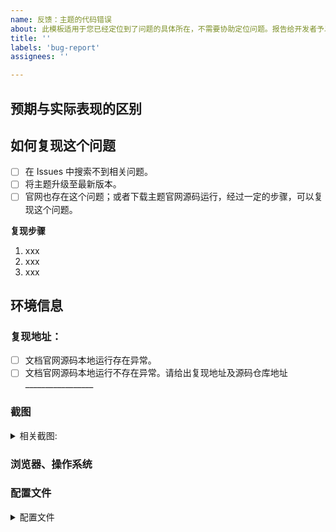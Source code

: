 ```yaml
---
name: 反馈：主题的代码错误
about: 此模板适用于您已经定位到了问题的具体所在，不需要协助定位问题。报告给开发者予以修复。
title: ''
labels: 'bug-report'
assignees: ''

---
```


<!-- 如果您删除此模版，我们可能会在不进行调查的情况下关闭您的 Issue。 -->

## 预期与实际表现的区别

<!-- 尽可能详细地描述您发现的问题，包括预期与实际表现的区别。 -->


## 如何复现这个问题

<!-- 如果您未按照模板中的步骤进行自检，我们可能不会阅读您的 Issue。 -->

<!-- 将 [ ] 换成 [x] 来完成选择 -->

- [ ] 在 Issues 中搜索不到相关问题。
- [ ] 将主题升级至最新版本。
- [ ] 官网也存在这个问题；或者下载主题官网源码运行，经过一定的步骤，可以复现这个问题。

**复现步骤**

<!-- 如果您无法提供详细的复现步骤，说明您对此不明确，我们可能会关闭您的 Issue, 建议走帮助流程。（如果您已经定位到具体的代码位置，可以不填写复现步骤。 -->

1. xxx
2. xxx
3. xxx


## 环境信息 <!-- 请务必提供以下信息 -->

### 复现地址：
<!-- 如果使用文档官网源码本地运行也存在异常，可以不用提供复现地址。 -->

- [ ] 文档官网源码本地运行存在异常。
- [ ] 文档官网源码本地运行不存在异常。请给出复现地址及源码仓库地址 _________________

### 截图
<!-- 不同系统、浏览器效果可能不同，提供截图有助于发现问题。 -->
<details><summary>相关截图:</summary>

<!-- 在这里粘贴截图 -->

</details>

### 浏览器、操作系统

### 配置文件 <!-- 要求提供时再回来补全即可，如果想快速解决问题，可以直接写上 -->
<details><summary>配置文件</summary>


#### 站点配置文件

在这里粘贴 `blog/_config.yml` 中修改过的部分

```yml



```

#### 主题配置文件

在这里粘贴 `themes/volantis/_config.yml` 中修改过的部分

```yml


```

#### node.js & npm

在这里粘贴 `node -v && npm -v` 输出的信息

```


```

#### package.json

在这里粘贴 `npm ls --depth 0` 输出的信息

```

```

</details>
